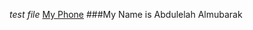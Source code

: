 _test file_
[My Phone](https://github.com/Abdulelah01/Special-Topics-In-ISQA/blob/master/IMG_0240.PNG)
###My Name is Abdulelah Almubarak
